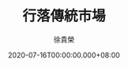 ---
issue: 386
title: 行落傳統市場
author: 徐貴榮
language: 四縣
date: 2020-07-16T00:00:00.000+08:00
topic: 生活
difficulty: 2
wikidata: Q131449130
wikidata_link: https://www.wikidata.org/wiki/Q131449130
author_wikidata_link: https://www.wikidata.org/wiki/Q131448037
author_wikidata: Q131448037
---